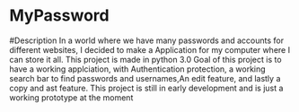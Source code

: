 # MyPassword
#Description 
In a world where we have many passwords and accounts for different websites, I decided to make a Application for my computer where I can store it all.
This project is made in python 3.0
Goal of this project is to have a working applciation, with Authentication protection, a working search bar to find passwords and usernames,An edit feature, and lastly a copy and ast feature.
This project is still in early development and is just a working prototype at the moment 
